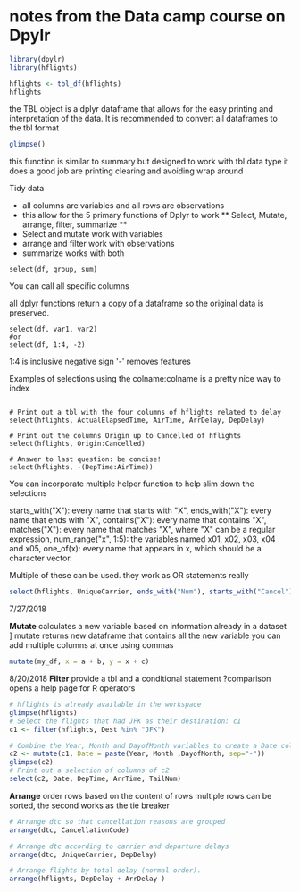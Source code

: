 # notes from the Data camp course on Dpylr

```r
library(dpylr)
library(hflights)

hflights <- tbl_df(hflights)
hflights
```

the TBL object is a dplyr dataframe that allows for the easy printing and interpretation of the data.  It is recommended to convert all dataframes to the tbl format

```r
glimpse()
```
this function is similar to summary but designed to work with tbl data type it does a good job are printing clearing and avoiding wrap around

Tidy data
- all columns are variables and all rows are observations
- this allow for the 5 primary functions of Dplyr to work
** Select, Mutate, arrange, filter, summarize **
- Select and mutate work with variables
- arrange and filter work with observations
- summarize works with both

```{r}
select(df, group, sum)
```
You can call all specific columns

all dplyr functions return a copy of a dataframe so the original data is preserved.

```{r}
select(df, var1, var2)
#or
select(df, 1:4, -2)
```
1:4 is inclusive
negative sign '-' removes features

Examples of selections
using the colname:colname is a pretty nice way to index
```{r}

# Print out a tbl with the four columns of hflights related to delay
select(hflights, ActualElapsedTime, AirTime, ArrDelay, DepDelay)

# Print out the columns Origin up to Cancelled of hflights
select(hflights, Origin:Cancelled)

# Answer to last question: be concise!
select(hflights, -(DepTime:AirTime))
```

You can incorporate multiple helper function to help slim down the selections

starts_with("X"): every name that starts with "X",
ends_with("X"): every name that ends with "X",
contains("X"): every name that contains "X",
matches("X"): every name that matches "X", where "X" can be a regular expression,
num_range("x", 1:5): the variables named x01, x02, x03, x04 and x05,
one_of(x): every name that appears in x, which should be a character vector.

Multiple of these can be used. they work as OR statements really
```r
select(hflights, UniqueCarrier, ends_with("Num"), starts_with("Cancel"))
```

7/27/2018

**Mutate**
calculates a new variable based on information already in a dataset ]
mutate returns new dataframe that contains all the new variable
you can add multiple columns at once using commas
```r
mutate(my_df, x = a + b, y = x + c)
```
8/20/2018
**Filter**
provide a tbl  and a conditional statement
?comparison opens a help page for R operators

```r
# hflights is already available in the workspace
glimpse(hflights)
# Select the flights that had JFK as their destination: c1
c1 <- filter(hflights, Dest %in% "JFK")

# Combine the Year, Month and DayofMonth variables to create a Date column: c2
c2 <- mutate(c1, Date = paste(Year, Month ,DayofMonth, sep="-"))
glimpse(c2)
# Print out a selection of columns of c2
select(c2, Date, DepTime, ArrTime, TailNum)
```
**Arrange**
order rows based on the content of rows
multiple rows can be sorted, the second works as the tie breaker

```r
# Arrange dtc so that cancellation reasons are grouped
arrange(dtc, CancellationCode)

# Arrange dtc according to carrier and departure delays
arrange(dtc, UniqueCarrier, DepDelay)

# Arrange flights by total delay (normal order).
arrange(hflights, DepDelay + ArrDelay )

```
